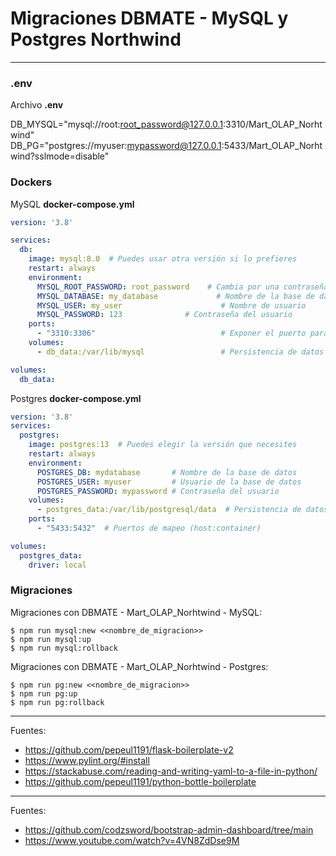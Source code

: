# Migraciones DBMATE - MySQL y Postgres Northwind
---

### .env

Archivo <b>.env</b>

DB_MYSQL="mysql://root:root_password@127.0.0.1:3310/Mart_OLAP_Norhtwind"
DB_PG="postgres://myuser:mypassword@127.0.0.1:5433/Mart_OLAP_Norhtwind?sslmode=disable"

### Dockers

MySQL <b>docker-compose.yml</b>

```yml
version: '3.8'

services:
  db:
    image: mysql:8.0  # Puedes usar otra versión si lo prefieres
    restart: always
    environment:
      MYSQL_ROOT_PASSWORD: root_password    # Cambia por una contraseña segura
      MYSQL_DATABASE: my_database             # Nombre de la base de datos inicial
      MYSQL_USER: my_user                      # Nombre de usuario
      MYSQL_PASSWORD: 123              # Contraseña del usuario
    ports:
      - "3310:3306"                            # Exponer el puerto para conexiones remotas
    volumes:
      - db_data:/var/lib/mysql                 # Persistencia de datos

volumes:
  db_data:
```

Postgres <b>docker-compose.yml</b>

```yml
version: '3.8'
services:
  postgres:
    image: postgres:13  # Puedes elegir la versión que necesites
    restart: always
    environment:
      POSTGRES_DB: mydatabase       # Nombre de la base de datos
      POSTGRES_USER: myuser         # Usuario de la base de datos
      POSTGRES_PASSWORD: mypassword # Contraseña del usuario
    volumes:
      - postgres_data:/var/lib/postgresql/data  # Persistencia de datos
    ports:
      - "5433:5432"  # Puertos de mapeo (host:container)

volumes:
  postgres_data:
    driver: local
```

### Migraciones

Migraciones con DBMATE - Mart_OLAP_Norhtwind - MySQL:

    $ npm run mysql:new <<nombre_de_migracion>>
    $ npm run mysql:up
    $ npm run mysql:rollback

Migraciones con DBMATE - Mart_OLAP_Norhtwind - Postgres:

    $ npm run pg:new <<nombre_de_migracion>>
    $ npm run pg:up
    $ npm run pg:rollback

---

Fuentes:

+ https://github.com/pepeul1191/flask-boilerplate-v2
+ https://www.pylint.org/#install
+ https://stackabuse.com/reading-and-writing-yaml-to-a-file-in-python/
+ https://github.com/pepeul1191/python-bottle-boilerplate


---

Fuentes:

+ https://github.com/codzsword/bootstrap-admin-dashboard/tree/main
+ https://www.youtube.com/watch?v=4VN8ZdDse9M